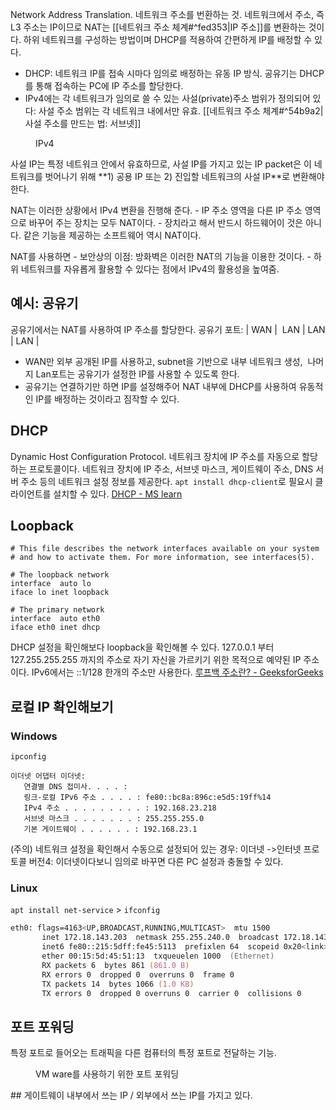 Network Address Translation. 네트워크 주소를 번환하는 것. 네트워크에서 주소, 즉 L3 주소는 IP이므로 NAT는 [[네트워크 주소 체계#^fed353|IP 주소]]를 변환하는 것이다.  하위 네트워크를 구성하는 방법이며 DHCP를 적용하여 간편하게 IP를 배정할 수 있다.
- DHCP: 네트워크 IP를 접속 시마다 임의로 배정하는 유동 IP 방식. 공유기는 DHCP를 통해 접속하는 PC에 IP 주소를 할당한다.
- IPv4에는 각 네트워크가 임의로 쓸 수 있는 사설(private)주소 범위가 정의되어 있다: 사설 주소 범위는 각 네트워크 내에서만 유효. [[네트워크 주소 체계#^54b9a2|사설 주소를 만드는 법: 서브넷]]
<figure style="width: 85%" class="align-center">
  <img src="https://onedrive.live.com/embed?resid=C4F97B3B64AE3E7A%217086&authkey=%21ANZDQcFsWin4VKw&width=870&height=148" alt="">
  <figcaption>IPv4</figcaption>
</figure>
사설 IP는 특정 네트워크 안에서 유효하므로, 사설 IP를 가지고 있는 IP packet은 이 네트워크를 벗어나기 위해 **1) 공용 IP 또는 2) 진입할 네트워크의 사설 IP**로 변환해야 한다.

NAT는 이러한 상황에서 IPv4 변환을 진행해 준다.
	- IP 주소 영역을 다른 IP 주소 영역으로 바꾸어 주는 장치는 모두 NAT이다.
	- 장치라고 해서 반드시 하드웨어이 것은 아니다. 같은 기능을 제공하는 소프트웨어 역시 NAT이다.

NAT를 사용하면
	- 보안상의 이점: 방화벽은 이러한 NAT의 기능을 이용한 것이다.
	- 하위 네트워크를 자유롭게 활용할 수 있다는 점에서 IPv4의 활용성을 높여줌.

## 예시: 공유기
공유기에서는 NAT를 사용하여 IP 주소를 할당한다.
공유기 포트: | WAN |  LAN | LAN | LAN |
- WAN만 외부 공개된 IP를 사용하고, subnet을 기반으로 내부 네트워크 생성,  나머지 Lan포트는 공유기가 설정한 IP를 사용할 수 있도록 한다.
- 공유기는 연결하기만 하면 IP를 설정해주어 NAT 내부에 DHCP를 사용하여 유동적인 IP를 배정하는 것이라고 짐작할 수 있다.
## DHCP
Dynamic Host Configuration Protocol. 네트워크 장치에 IP 주소를 자동으로 할당하는 프로토콜이다. 네트워크 장치에 IP 주소, 서브넷 마스크, 게이트웨이 주소, DNS 서버 주소 등의 네트워크 설정 정보를 제공한다.
`apt install dhcp-client`로 필요시 클라이언트를 설치할 수 있다.
[DHCP - MS learn](https://learn.microsoft.com/ko-kr/windows-server/networking/technologies/dhcp/dhcp-top)
## Loopback
```
# This file describes the network interfaces available on your system
# and how to activate them. For more information, see interfaces(5).

# The loopback network
interface  auto lo
iface lo inet loopback

# The primary network
interface  auto eth0
iface eth0 inet dhcp
```
DHCP 설정을 확인해보다 loopback을 확인해볼 수 있다. 127.0.0.1 부터 127.255.255.255 까지의 주소로 자기 자신을 가르키기 위한 목적으로 예약된 IP 주소이다. IPv6에서는 ::1/128 한개의 주소만 사용한다.
[루프백 주소란? - GeeksforGeeks](https://www.geeksforgeeks.org/what-is-a-loopback-address/)
## 로컬 IP 확인해보기
### Windows
`ipconfig`
```
이더넷 어댑터 이더넷:
   연결별 DNS 접미사. . . . :
   링크-로컬 IPv6 주소 . . . . : fe80::bc8a:896c:e5d5:19ff%14
   IPv4 주소 . . . . . . . . . : 192.168.23.218
   서브넷 마스크 . . . . . . . : 255.255.255.0
   기본 게이트웨이 . . . . . . : 192.168.23.1
```
(주의) 네트워크 설정을 확인해서 수동으로 설정되어 있는 경우: 이더넷 ->인터넷 프로토콜 버전4: 이더넷이다보니 임의로 바꾸면 다른 PC 설정과 충돌할 수 있다.
### Linux
 `apt install net-service` > `ifconfig`
 ```zsh
eth0: flags=4163<UP,BROADCAST,RUNNING,MULTICAST>  mtu 1500
        inet 172.18.143.203  netmask 255.255.240.0  broadcast 172.18.143.255
        inet6 fe80::215:5dff:fe45:5113  prefixlen 64  scopeid 0x20<link>
        ether 00:15:5d:45:51:13  txqueuelen 1000  (Ethernet)
        RX packets 6  bytes 861 (861.0 B)
        RX errors 0  dropped 0  overruns 0  frame 0
        TX packets 14  bytes 1066 (1.0 KB)
        TX errors 0  dropped 0 overruns 0  carrier 0  collisions 0
```
## 포트 포워딩
특정 포트로 들어오는 트래픽을 다른 컴퓨터의 특정 포트로 전달하는 기능.
<figure style="width: 85%" class="align-center">
  <img src="https://onedrive.live.com/embed?resid=C4F97B3B64AE3E7A%217064&authkey=%21AKDQ38_sq7aTSrA&width=1280&height=468" alt="">
  <figcaption>VM ware를 사용하기 위한 포트 포워딩</figcaption>
</figure>
## 게이트웨이
내부에서 쓰는 IP / 외부에서 쓰는 IP를 가지고 있다.